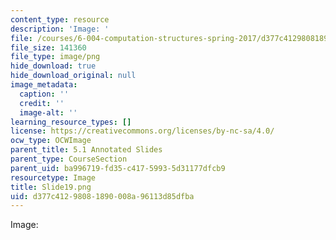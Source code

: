 ```yaml
---
content_type: resource
description: 'Image: '
file: /courses/6-004-computation-structures-spring-2017/d377c41298081890008a96113d85dfba_Slide19.png
file_size: 141360
file_type: image/png
hide_download: true
hide_download_original: null
image_metadata:
  caption: ''
  credit: ''
  image-alt: ''
learning_resource_types: []
license: https://creativecommons.org/licenses/by-nc-sa/4.0/
ocw_type: OCWImage
parent_title: 5.1 Annotated Slides
parent_type: CourseSection
parent_uid: ba996719-fd35-c417-5993-5d31177dfcb9
resourcetype: Image
title: Slide19.png
uid: d377c412-9808-1890-008a-96113d85dfba
---
```

Image: 